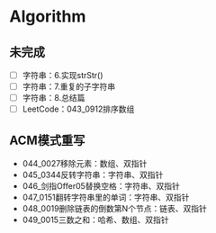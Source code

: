 # Algorithm

## 未完成

* [ ] 字符串：6.实现strStr()
* [ ] 字符串：7.重复的子字符串
* [ ] 字符串：8.总结篇
* [ ] LeetCode：043_0912排序数组

## ACM模式重写

* 044_0027移除元素：数组、双指针
* 045_0344反转字符串：字符串、双指针
* 046_剑指Offer05替换空格：字符串、双指针
* 047_0151翻转字符串里的单词：字符串、双指针
* 048_0019删除链表的倒数第N个节点：链表、双指针
* 049_0015三数之和：哈希、数组、双指针
